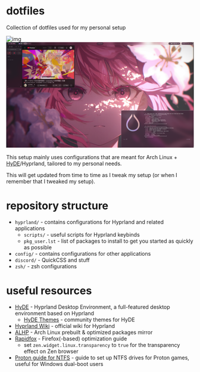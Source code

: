 # dotfiles

Collection of dotfiles used for my personal setup

![img](./.github/images/desktop_1.png)
![img](./.github/images/desktop_2.png)

This setup mainly uses configurations that are meant for Arch Linux + [HyDE](https://github.com/HyDE-Project/HyDE)/Hyprland, tailored to my personal needs.

This will get updated from time to time as I tweak my setup (or when I remember that I tweaked my setup).

# repository structure

- `hyprland/` - contains configurations for Hyprland and related applications
  - `scripts/` - useful scripts for Hyprland keybinds
  - `pkg_user.lst` - list of packages to install to get you started as quickly as possible
- `config/` - contains configurations for other applications
- `discord/` - QuickCSS and stuff
- `zsh/` - zsh configurations

# useful resources

- [HyDE](https://github.com/HyDE-Project/HyDE) - Hyprland Desktop Environment, a full-featured desktop environment based on Hyprland
  - [HyDE Themes](https://github.com/HyDE-Project/hyde-themes) - community themes for HyDE
- [Hyprland Wiki](https://wiki.hyprland.org/) - official wiki for Hyprland
- [ALHP](https://somegit.dev/ALHP/ALHP.GO) - Arch Linux prebuilt & optimized packages mirror
- [Rapidfox](https://github.com/Eratas/rapidfox/wiki) - Firefox(-based) optimization guide
  - set `zen.widget.linux.transparency` to `true` for the transparency effect on Zen browser
- [Proton guide for NTFS](https://github.com/ValveSoftware/Proton/wiki/Using-a-NTFS-disk-with-Linux-and-Windows) - guide to set up NTFS drives for Proton games, useful for Windows dual-boot users
